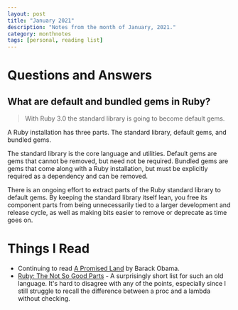 ```yaml
---
layout: post
title: "January 2021"
description: "Notes from the month of January, 2021."
category: monthnotes
tags: [personal, reading list]
---
```


# Questions and Answers

## What are default and bundled gems in Ruby?
> With Ruby 3.0 the standard library is going to become default gems.

A Ruby installation has three parts. The standard library, default gems, and bundled gems.

The standard library is the core language and utilities. Default gems are gems that cannot be removed, but need not be required. Bundled gems are gems that come along with a Ruby installation, but must be explicitly required as a dependency and can be removed.

There is an ongoing effort to extract parts of the Ruby standard library to default gems. By keeping the standard library itself lean, you free its component parts from being unnecessarily tied to a larger development and release cycle, as well as making bits easier to remove or deprecate as time goes on.

# Things I Read

* Continuing to read [A Promised Land](https://www.goodreads.com/book/show/55361205-a-promised-land) by Barack Obama.
* [Ruby: The Not So Good Parts](https://www.chrismytton.com/ruby-the-not-so-good-parts/) - A surprisingly short list for such an old language. It's hard to disagree with any of the points, especially since I still struggle to recall the difference between a proc and a lambda without checking.
